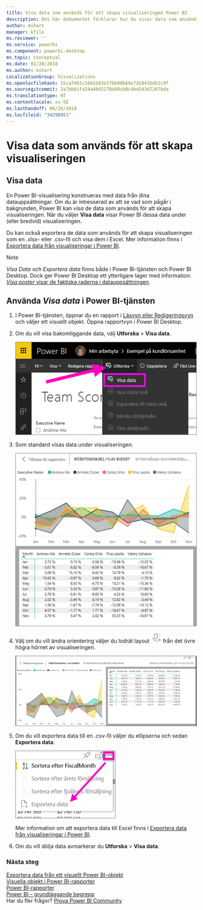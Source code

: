 ```yaml
---
title: Visa data som används för att skapa visualiseringen Power BI
description: Det här dokumentet förklarar hur du visar data som används för att skapa en visualisering i Power BI och hur du exporterar dessa data till en .csv-fil.
author: mihart
manager: kfile
ms.reviewer: ''
ms.service: powerbi
ms.component: powerbi-desktop
ms.topic: conceptual
ms.date: 02/28/2018
ms.author: mihart
LocalizationGroup: Visualizations
ms.openlocfilehash: 15ca7461c1661b83e1fbb08b66e7d1843bdb1c9f
ms.sourcegitcommit: 2a7bbb1fa24a49d2278a90cb0c4be543d7267bda
ms.translationtype: HT
ms.contentlocale: sv-SE
ms.lasthandoff: 06/26/2018
ms.locfileid: "34298951"
---
```

# <a name="show-the-data-that-was-used-to-create-the-visualization"></a>Visa data som används för att skapa visualiseringen
## <a name="show-data"></a>Visa data
En Power BI-visualisering konstrueras med data från dina datauppsättningar. Om du är intresserad av att se vad som pågår i bakgrunden, Power BI kan *visa* de data som används för att skapa visualiseringen. När du väljer **Visa data** visar Power BI dessa data under (eller bredvid) visualiseringen.

Du kan också exportera de data som används för att skapa visualiseringen som en .xlsx- eller .csv-fil och visa dem i Excel. Mer information finns i [Exportera data från visualiseringar i Power BI](power-bi-visualization-export-data.md).

> [!NOTE]
> *Visa Data* och *Exportera data* finns både i Power BI-tjänsten och Power BI Desktop. Dock ger Power BI Desktop ett ytterligare lager med information: [ *Visa poster* visar de faktiska raderna i datauppsättningen](desktop-see-data-see-records.md).
> 
> 

## <a name="using-show-data-in-power-bi-service"></a>Använda *Visa data* i Power BI-tjänsten
1. I Power BI-tjänsten, öppnar du en rapport i [Läsvyn eller Redigeringsvyn](service-reading-view-and-editing-view.md) och väljer ett visuellt objekt.  Öppna rapportvyn i Power BI Desktop.
2. Om du vill visa bakomliggande data, välj **Utforska** > **Visa data**.
   
   ![välj Visa data](media/service-reports-show-data/power-bi-show-data.png)
3. Som standard visas data under visualiseringen.
   
   ![visning av visuellt objekt och lodräta data](media/service-reports-show-data/power-bi-explore-show-data.png)
4. Välj om du vill ändra orientering väljer du lodrät layout ![](media/service-reports-show-data/power-bi-vertical-icon-new.png) från det övre högra hörnet av visualiseringen.
   
   ![visning av visuellt objekt och vågräta data](media/service-reports-show-data/power-bi-explore-show-data2.png)
5. Om du vill exportera data till en .csv-fil väljer du ellipserna och sedan **Exportera data**.
   
    ![välj Exportera data](media/service-reports-show-data/power-bi-export-data-new.png)
   
    Mer information om att exportera data till Excel finns i [Exportera data från visualiseringar i Power BI](power-bi-visualization-export-data.md).
6. Om du vill dölja data avmarkerar du **Utforska** > **Visa data**.

### <a name="next-steps"></a>Nästa steg
[Exportera data från ett visuellt Power BI-objekt](power-bi-visualization-export-data.md)    
[Visuella objekt i Power BI-rapporter](power-bi-report-visualizations.md)    
[Power BI-rapporter](service-reports.md)    
[Power BI – grundläggande begrepp](service-basic-concepts.md)    
Har du fler frågor? [Prova Power BI Community](http://community.powerbi.com/)

